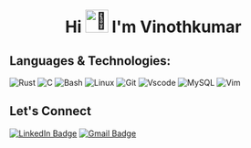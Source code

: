 <div align="center">

  <h1>Hi <img src="https://fonts.gstatic.com/s/e/notoemoji/latest/1f44b_1f3fb/512.gif" alt="👋" width="40" height="40"> I'm Vinothkumar</h1>


</div>

## Languages & Technologies:


![Rust](https://img.shields.io/badge/rust-F3F1EA?style=for-the-badge&logo=rust&logoColor=372213)
![C](https://img.shields.io/badge/c-F3F1EA?style=for-the-badge&logo=c&logoColor=372213)
![Bash](https://img.shields.io/badge/Bash-F3F1EA?style=for-the-badge&logo=gnu-bash&logoColor=372213)
![Linux](https://img.shields.io/badge/linux-F3F1EA?style=for-the-badge&logo=linux&logoColor=372213)
![Git](https://img.shields.io/badge/git-F3F1EA?style=for-the-badge&logo=git&logoColor=372213)
![Vscode](https://img.shields.io/badge/vscode-F3F1EA?style=for-the-badge&logo=vscode&logoColor=372213)
![MySQL](https://img.shields.io/badge/mysql-F3F1EA.svg?style=for-the-badge&logo=mysql&logoColor=372213)
![Vim](https://img.shields.io/badge/VIM-F3F1EA.svg?style=for-the-badge&logo=vim&logoColor=372213)


## Let's Connect

[![LinkedIn Badge](https://img.shields.io/badge/LinkedIn-F3F1EA?style=for-the-badge&logo=linkedin&logoColor=372213)](https://www.linkedin.com/in/vnothkumar/)
[![Gmail Badge](https://img.shields.io/badge/Gmail-F3F1EA?style=for-the-badge&logo=gmail&logoColor=372213)](mailto:lenol.vinoth@gmail.com)
